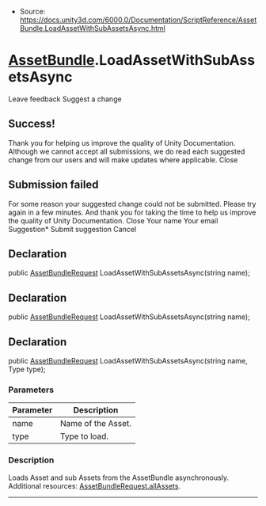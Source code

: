 * Source: https://docs.unity3d.com/6000.0/Documentation/ScriptReference/AssetBundle.LoadAssetWithSubAssetsAsync.html

#  [AssetBundle](https://docs.unity3d.com/6000.0/Documentation/ScriptReference/AssetBundle.html).LoadAssetWithSubAssetsAsync
Leave feedback
Suggest a change
## Success!
Thank you for helping us improve the quality of Unity Documentation. Although we cannot accept all submissions, we do read each suggested change from our users and will make updates where applicable.
Close
## Submission failed
For some reason your suggested change could not be submitted. Please <a>try again</a> in a few minutes. And thank you for taking the time to help us improve the quality of Unity Documentation.
Close
Your name Your email Suggestion* Submit suggestion
Cancel
## Declaration
public [AssetBundleRequest](https://docs.unity3d.com/6000.0/Documentation/ScriptReference/AssetBundleRequest.html) LoadAssetWithSubAssetsAsync(string name); 
## Declaration
public [AssetBundleRequest](https://docs.unity3d.com/6000.0/Documentation/ScriptReference/AssetBundleRequest.html) LoadAssetWithSubAssetsAsync(string name); 
## Declaration
public [AssetBundleRequest](https://docs.unity3d.com/6000.0/Documentation/ScriptReference/AssetBundleRequest.html) LoadAssetWithSubAssetsAsync(string name, Type type); 
### Parameters
Parameter | Description  
---|---  
name | Name of the Asset.  
type | Type to load.  
### Description
Loads Asset and sub Assets from the AssetBundle asynchronously.
Additional resources: [AssetBundleRequest.allAssets](https://docs.unity3d.com/6000.0/Documentation/ScriptReference/AssetBundleRequest-allAssets.html).
* * *

